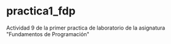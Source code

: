 # practica1_fdp
Actividad 9 de la primer practica de laboratorio de la asignatura "Fundamentos de Programación"
